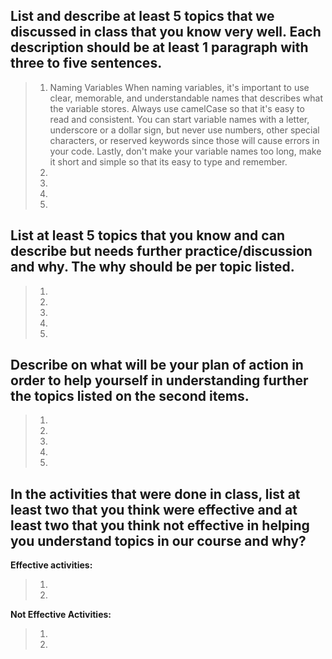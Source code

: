 ## List and describe at least 5 topics that we discussed in class that you know very well. Each description should be   at least 1 paragraph with three to five sentences.
>   1. Naming Variables
>       When naming variables, it's important to use clear, memorable, and understandable names that describes what the variable stores. Always use camelCase so that it's easy to read and consistent. You can start variable names with a letter, underscore or a dollar sign, but never use numbers, other special characters, or reserved keywords since those will cause errors in your code. Lastly, don't make your variable names too long, make it short and simple so that its easy to type and remember.
>   2. 
>   3. 
>   4. 
>   5. 
## List at least 5 topics that you know and can describe but needs further practice/discussion and why.  The why should be per topic listed.
>   1. 
>   2. 
>   3. 
>   4. 
>   5. 
## Describe on what will be your plan of action in order to help yourself in understanding further the topics listed on the second items.
>   1. 
>   2. 
>   3. 
>   4. 
>   5. 
## In the activities that were done in class, list at least two that you think were effective and at least two that you think not effective in helping you understand topics in our course and why?
**Effective activities:**
>   1. 
>   2. 
**Not Effective Activities:**
>   1. 
>   2. 